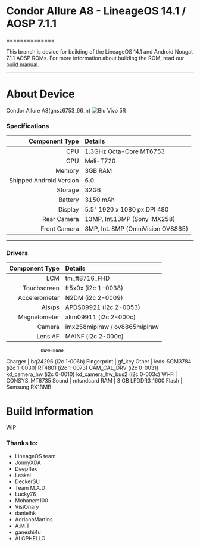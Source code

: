 # Condor Allure A8 - LineageOS 14.1 / AOSP 7.1.1
==============

This branch is device for building of the LineageOS 14.1 and Android Nougat 7.1.1 AOSP ROMs. For more information about building the ROM, read our [build manual](manual).

---

# About Device

Condor Allure A8(gnsz6753_66_n)
![Blu Vivo 5R](http://cdn2.gsmarena.com/vv/bigpic/blu-vivo-5r.jpg "Blu Vivo 5R")

### Specifications

Component Type | Details
-------:|:-------------------------
CPU     | 1.3GHz Octa-Core MT6753
GPU     | Mali-T720
Memory  | 3GB RAM
Shipped Android Version | 6.0
Storage | 32GB
Battery | 3150 mAh
Display | 5.5" 1920 x 1080 px DPI 480
Rear Camera | 13MP, Int.13MP (Sony IMX258)
Front Camera | 8MP, Int. 8MP (OmniVision OV8865)

---

### Drivers

Component Type | Details
--------------:|:--------------------------------
LCM			   | tm_ft8716_FHD
Touchscreen    | ft5x0x (i2c 1-0038)
Accelerometer  | N2DM (i2c 2-0009)
Als/ps         | APDS09921 (i2c 2-0053)
Magnetometer   | akm09911 (i2c 2-000c)
Camera         | imx258mipiraw / ov8865mipiraw
Lens AF        | MAINF (i2c 2-000c) 
				 DW9800WAF
Charger        | bq24296 (i2c 1-006b)
Fingerprint    | gf_key
Other          | leds-SGM3784 (i2c 1-0030)
				 RT4801 (i2c 1-0073)
				 CAM_CAL_DRV (i2c 0-0031)
				 kd_camera_hw (i2c 0-0010)
				 kd_camera_hw_bus2 (i2c 0-003c)
Wi-Fi          | CONSYS_MT6735
Sound          | mtsndcard
RAM            | 3 GB LPDDR3_1600
Flash          | Samsung RX1BMB

# Build Information

WIP


### Thanks to:
 * LineageOS team
 * JonnyXDA
 * Deepflex
 * Leskal
 * DeckerSU
 * Team M.A.D
 * Lucky76
 * Mohancm100
 * VisiOnary
 * danielhk
 * AdrianoMartins
 * A.M.T
 * ganeshi4u
 * ALGPHELLO
 
